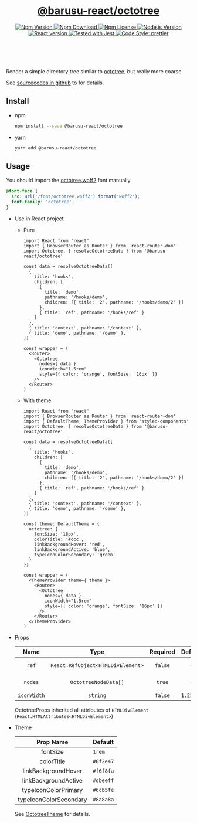 <header>
  <h1 align="center">
    <a href="https://github.com/guanghechen/barusu-react/tree/master/packages/octotree#readme">@barusu-react/octotree</a>
  </h1>
  <div align="center">
    <a href="https://www.npmjs.com/package/@barusu-react/octotree">
      <img
        alt="Npm Version"
        src="https://img.shields.io/npm/v/@barusu-react/octotree.svg"
      />
    </a>
    <a href="https://www.npmjs.com/package/@barusu-react/octotree">
      <img
        alt="Npm Download"
        src="https://img.shields.io/npm/dm/@barusu-react/octotree.svg"
      />
    </a>
    <a href="https://www.npmjs.com/package/@barusu-react/octotree">
      <img
        alt="Npm License"
        src="https://img.shields.io/npm/l/@barusu-react/octotree.svg"
      />
    </a>
    <a href="https://github.com/nodejs/node">
      <img
        alt="Node.js Version"
        src="https://img.shields.io/node/v/@barusu-react/octotree"
      />
    </a>
    <a href="https://github.com/facebook/react">
      <img
        alt="React version"
        src="https://img.shields.io/npm/dependency-version/@barusu-react/octotree/peer/react"
      />
    </a>
    <a href="https://github.com/facebook/jest">
      <img
        alt="Tested with Jest"
        src="https://img.shields.io/badge/tested_with-jest-9c465e.svg"
      />
    </a>
    <a href="https://github.com/prettier/prettier">
      <img
        alt="Code Style: prettier"
        src="https://img.shields.io/badge/code_style-prettier-ff69b4.svg?style=flat-square"
      />
    </a>
  </div>
</header>
<br/>


Render a simple directory tree similar to [octotree][], but really more coarse.

See [sourcecodes in github][homepage] to for details.

## Install

* npm

  ```bash
  npm install --save @barusu-react/octotree
  ```

* yarn

  ```bash
  yarn add @barusu-react/octotree

## Usage

  You should import the [octotree.woff2][] font manually.

  ```css
  @font-face {
    src: url('/font/octotree.woff2') format('woff2');
    font-family: 'octotree';
  }
  ```

  * Use in React project

    - Pure

      ```tsx
      import React from 'react'
      import { BrowserRouter as Router } from 'react-router-dom'
      import Octotree, { resolveOctotreeData } from '@barusu-react/octotree'

      const data = resolveOctotreeData([
        {
          title: 'hooks',
          children: [
            {
              title: 'demo',
              pathname: '/hooks/demo',
              children: [{ title: '2', pathname: '/hooks/demo/2' }]
            },
            { title: 'ref', pathname: '/hooks/ref' }
          ]
        },
        { title: 'context', pathname: '/context' },
        { title: 'demo', pathname: '/demo' },
      ])

      const wrapper = (
        <Router>
          <Octotree
            nodes={ data }
            iconWidth="1.5rem"
            style={{ color: 'orange', fontSize: '16px' }}
          />
        </Router>
      )
      ```

    - With theme

      ```tsx
      import React from 'react'
      import { BrowserRouter as Router } from 'react-router-dom'
      import { DefaultTheme, ThemeProvider } from 'styled-components'
      import Octotree, { resolveOctotreeData } from '@barusu-react/octotree'

      const data = resolveOctotreeData([
        {
          title: 'hooks',
          children: [
            {
              title: 'demo',
              pathname: '/hooks/demo',
              children: [{ title: '2', pathname: '/hooks/demo/2' }]
            },
            { title: 'ref', pathname: '/hooks/ref' }
          ]
        },
        { title: 'context', pathname: '/context' },
        { title: 'demo', pathname: '/demo' },
      ])

      const theme: DefaultTheme = {
        octotree: {
          fontSize: '18px',
          colorTitle: '#ccc',
          linkBackgroundHover: 'red',
          linkBackgroundActive: 'blue',
          typeIconColorSecondary: 'green'
        }
      }}

      const wrapper = (
        <ThemeProvider theme={ theme }>
          <Router>
            <Octotree
              nodes={ data }
              iconWidth="1.5rem"
              style={{ color: 'orange', fontSize: '16px' }}
            />
          </Router>
        </ThemeProvider>
      )
      ```

  * Props

     Name         | Type                              | Required  | Default   | Description
    :------------:|:---------------------------------:|:---------:|:---------:|:-------------
     `ref`        | `React.RefObject<HTMLDivElement>` | `false`   | -         | Forwarded ref callback
     `nodes`      | `OctotreeNodeData[]`              | `true`    | -         | Node data of octotree
     `iconWidth`  | `string`                          | `false`   | `1.25rem` | Icon width

    OctotreeProps inherited all attributes of `HTMLDivElement` (`React.HTMLAttributes<HTMLDivElement>`)

  * Theme

     Prop Name              | Default
    :----------------------:|:--------------
     fontSize               | `1rem`
     colorTitle             | `#0f2e47`
     linkBackgroundHover    | `#f6f8fa`
     linkBackgroundActive   | `#dbeeff`
     typeIconColorPrimary   | `#6cb5fe`
     typeIconColorSecondary | `#8a8a8a`

    See [OctotreeTheme][] for details.


[homepage]: https://github.com/guanghechen/barusu-react/tree/master/packages/octotree#readme
[octotree]: https://github.com/ovity/octotree.git
[OctotreeTheme]: https://github.com/guanghechen/barusu-react/blob/master/packages/octotree/src/theme.ts
[octotree.woff2]: https://github.com/ovity/octotree/blob/c8819379c9cc60b3c2124440766906028891120d/libs/fonts/octicons.woff2
